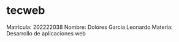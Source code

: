 # tecweb

Matricula: 202222038
Nombre: Dolores Garcia Leonardo
Materia: Desarrollo de aplicaciones web